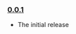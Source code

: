 ### [0.0.1](https://github.com/tarunc/chartjs-plugin-background/releases/tag/v0.0.1)

- The initial release
